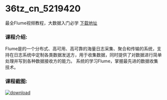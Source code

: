 # 36tz_cn_5219420
最全Flume视频教程，大数据入门必学
[下载地址](http://www.36tz.cn/article/5219420 "下载地址")
### 课程介绍:
Flume是的一个分布式、高可用、高可靠的海量日志采集、聚合和传输的系统，支持在日志系统中定制各类数据发送方，用于收集数据，同时提供了对数据进行简单处理并写到各种数据接收方的能力。
系统的学习Flume，掌握最先进的数据收集技术。

### 课程截图:
[![download](http://36tz.cn/muke_img/2021_04_2-26.png "下载地址")](http://www.36tz.cn "下载地址")
